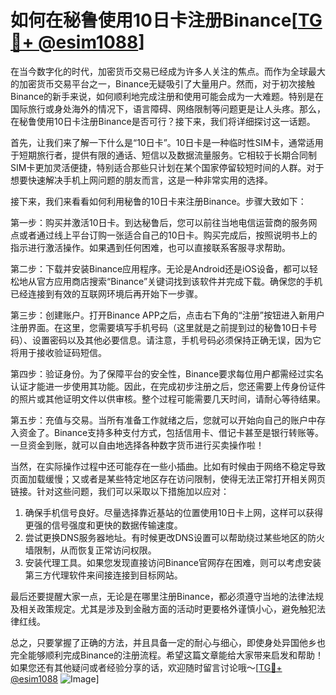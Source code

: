# 如何在秘鲁使用10日卡注册Binance[[TG💪+ @esim1088](https://t.me/s/esim1088)]

在当今数字化的时代，加密货币交易已经成为许多人关注的焦点。而作为全球最大的加密货币交易平台之一，Binance无疑吸引了大量用户。然而，对于初次接触Binance的新手来说，如何顺利地完成注册和使用可能会成为一大难题。特别是在国际旅行或身处海外的情况下，语言障碍、网络限制等问题更是让人头疼。那么，在秘鲁使用10日卡注册Binance是否可行？接下来，我们将详细探讨这一话题。

首先，让我们来了解一下什么是“10日卡”。10日卡是一种临时性SIM卡，通常适用于短期旅行者，提供有限的通话、短信以及数据流量服务。它相较于长期合同制SIM卡更加灵活便捷，特别适合那些只计划在某个国家停留较短时间的人群。对于想要快速解决手机上网问题的朋友而言，这是一种非常实用的选择。

接下来，我们来看看如何利用秘鲁的10日卡来注册Binance。步骤大致如下：

第一步：购买并激活10日卡。到达秘鲁后，您可以前往当地电信运营商的服务网点或者通过线上平台订购一张适合自己的10日卡。购买完成后，按照说明书上的指示进行激活操作。如果遇到任何困难，也可以直接联系客服寻求帮助。

第二步：下载并安装Binance应用程序。无论是Android还是iOS设备，都可以轻松地从官方应用商店搜索“Binance”关键词找到该软件并完成下载。确保您的手机已经连接到有效的互联网环境后再开始下一步骤。

第三步：创建账户。打开Binance APP之后，点击右下角的“注册”按钮进入新用户注册界面。在这里，您需要填写手机号码（这里就是之前提到过的秘鲁10日卡号码）、设置密码以及其他必要信息。请注意，手机号码必须保持正确无误，因为它将用于接收验证码短信。

第四步：验证身份。为了保障平台的安全性，Binance要求每位用户都需经过实名认证才能进一步使用其功能。因此，在完成初步注册之后，您还需要上传身份证件的照片或其他证明文件以供审核。整个过程可能需要几天时间，请耐心等待结果。

第五步：充值与交易。当所有准备工作就绪之后，您就可以开始向自己的账户中存入资金了。Binance支持多种支付方式，包括信用卡、借记卡甚至是银行转账等。一旦资金到账，就可以自由地选择各种数字货币进行买卖操作啦！

当然，在实际操作过程中还可能存在一些小插曲。比如有时候由于网络不稳定导致页面加载缓慢；又或者是某些特定地区存在访问限制，使得无法正常打开相关网页链接。针对这些问题，我们可以采取以下措施加以应对：

1. 确保手机信号良好。尽量选择靠近基站的位置使用10日卡上网，这样可以获得更强的信号强度和更快的数据传输速度。
2. 尝试更换DNS服务器地址。有时候更改DNS设置可以帮助绕过某些地区的防火墙限制，从而恢复正常访问权限。
3. 安装代理工具。如果您发现直接访问Binance官网存在困难，则可以考虑安装第三方代理软件来间接连接到目标网站。

最后还要提醒大家一点，无论是在哪里注册Binance，都必须遵守当地的法律法规及相关政策规定。尤其是涉及到金融方面的活动时更要格外谨慎小心，避免触犯法律红线。

总之，只要掌握了正确的方法，并且具备一定的耐心与细心，即使身处异国他乡也完全能够顺利完成Binance的注册流程。希望这篇文章能给大家带来启发和帮助！如果您还有其他疑问或者经验分享的话，欢迎随时留言讨论哦～[[TG💪+ @esim1088](https://t.me/s/esim1088) ![Image](https://i.postimg.cc/4NQfJmqS/Snipaste-2025-05-13-00-14-12.png)]